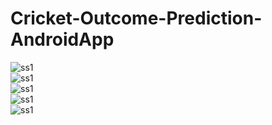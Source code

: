 # Cricket-Outcome-Prediction-AndroidApp
![ss1](/../master/picsandapk/2.png?raw=true=250*250)
<br/>
![ss1](/../master/picsandapk/3.png?raw=true)
<br/>
![ss1](/../master/picsandapk/5.png?raw=true)
<br/>
![ss1](/../master/picsandapk/6.png?raw=true)
<br/>
![ss1](/../master/picsandapk/10.png?raw=true)
